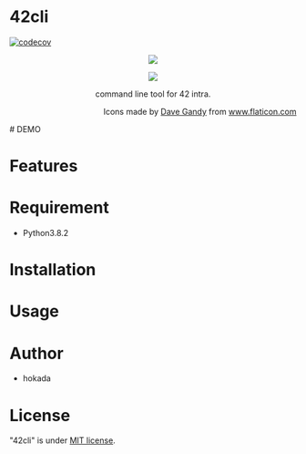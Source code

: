 # 42cli

[![codecov](https://codecov.io/gh/dhaiibfiukkiu/42cli/branch/master/graph/badge.svg?token=AYUREEQZJI)](https://codecov.io/gh/dhaiibfiukkiu/42cli)
<p align="center"><img src="https://user-images.githubusercontent.com/40907120/83941623-cb867900-a827-11ea-970f-1058c0fdd303.png"></p>
<p align="center"><a href="https://codecov.io/gh/dhaiibfiukkiu/42cli"><img src="https://codecov.io/gh/dhaiibfiukkiu/42cli/branch/master/graph/badge.svg?token=AYUREEQZJI"></a></p>
<p align="center">command line tool for 42 intra.</p>
<p align="right">
Icons made by <a href="https://www.flaticon.com/authors/dave-gandy" title="Dave Gandy">Dave Gandy</a> from <a href="https://www.flaticon.com/" title="Flaticon"> www.flaticon.com</a>
</p>
# DEMO


# Features

# Requirement
* Python3.8.2

# Installation


# Usage


# Author
* hokada

# License
"42cli" is under [MIT license](https://en.wikipedia.org/wiki/MIT_License).
